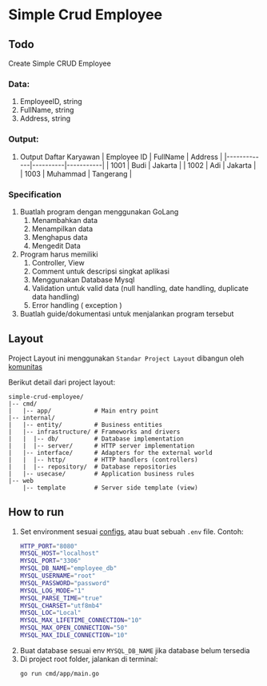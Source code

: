 # Simple Crud Employee

## Todo
Create Simple CRUD Employee 

### Data:
1. EmployeeID, string
2. FullName, string
3. Address, string

### Output:
1. Output Daftar Karyawan
    | Employee ID | FullName | Address   |
    |-------------|----------|-----------|
    | 1001        | Budi     | Jakarta   |
    | 1002        | Adi      | Jakarta   |
    | 1003        | Muhammad | Tangerang |

### Specification
1. Buatlah program dengan menggunakan GoLang 
    1. Menambahkan data 
    2. Menampilkan data 
    3. Menghapus data 
    4. Mengedit Data
2. Program harus memiliki
    1. Controller, View
    2. Comment untuk descripsi singkat aplikasi
    3. Menggunakan Database Mysql
    4. Validation untuk valid data (null handling, date handling, duplicate data handling)
    5. Error handling ( exception )
3. Buatlah guide/dokumentasi untuk menjalankan program tersebut

## Layout
Project Layout ini menggunakan `Standar Project Layout` dibangun oleh [komunitas](https://github.com/golang-standards/project-layout)

Berikut detail dari project layout:
```
simple-crud-employee/
|-- cmd/
|   |-- app/            # Main entry point 
|-- internal/
|   |-- entity/         # Business entities
|   |-- infrastructure/ # Frameworks and drivers
|   |  |-- db/          # Database implementation
|   |  |-- server/      # HTTP server implementation
|   |-- interface/      # Adapters for the external world
|   |  |-- http/        # HTTP handlers (controllers)
|   |  |-- repository/  # Database repositories
|   |-- usecase/        # Application business rules
|-- web
    |-- template        # Server side template (view)
```

## How to run
1. Set environment sesuai [configs](configs/), atau buat sebuah `.env` file. Contoh:
    ```bash
    HTTP_PORT="8080"
    MYSQL_HOST="localhost"
    MYSQL_PORT="3306"
    MYSQL_DB_NAME="employee_db"
    MYSQL_USERNAME="root"
    MYSQL_PASSWORD="password"
    MYSQL_LOG_MODE="1"
    MYSQL_PARSE_TIME="true"
    MYSQL_CHARSET="utf8mb4"
    MYSQL_LOC="Local"
    MYSQL_MAX_LIFETIME_CONNECTION="10"
    MYSQL_MAX_OPEN_CONNECTION="50"
    MYSQL_MAX_IDLE_CONNECTION="10"
    ```
2. Buat database sesuai env `MYSQL_DB_NAME` jika database belum tersedia
3. Di project root folder, jalankan di terminal:
    ```bash
    go run cmd/app/main.go 
    ```